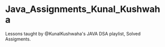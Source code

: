 # Java_Assignments_Kunal_Kushwaha
Lessons taught by @KunalKushwaha's JAVA DSA playlist, Solved Assigments.
